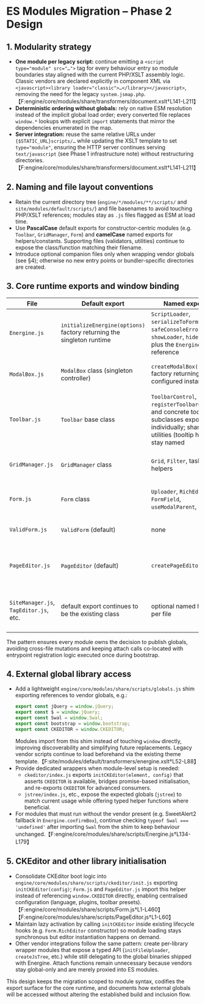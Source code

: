 # ES Modules Migration – Phase 2 Design

## 1. Modularity strategy
- **One module per legacy script:** continue emitting a `<script type="module" src="…">` tag for every behaviour entry so module boundaries stay aligned with the current PHP/XSLT assembly logic. Classic vendors are declared explicitly in component XML via `<javascript><library loader="classic">…</library></javascript>`, removing the need for the legacy `system.jsmap.php`.【F:engine/core/modules/share/transformers/document.xslt†L141-L211】
- **Deterministic ordering without globals:** rely on native ESM resolution instead of the implicit global load order; every converted file replaces `window.*` lookups with explicit `import` statements that mirror the dependencies enumerated in the map.
- **Server integration:** reuse the same relative URLs under `{$STATIC_URL}scripts/…` while updating the XSLT template to set `type="module"`, ensuring the HTTP server continues serving `text/javascript` (see Phase 1 infrastructure note) without restructuring directories.【F:engine/core/modules/share/transformers/document.xslt†L141-L211】

## 2. Naming and file layout conventions
- Retain the current directory tree (`engine/*/modules/**/scripts/` and `site/modules/default/scripts/`) and file basenames to avoid touching PHP/XSLT references; modules stay as `.js` files flagged as ESM at load time.
- Use **PascalCase** default exports for constructor-centric modules (e.g. `Toolbar`, `GridManager`, `Form`) and **camelCase** named exports for helpers/constants. Supporting files (validators, utilities) continue to expose the class/function matching their filename.
- Introduce optional companion files only when wrapping vendor globals (see §4); otherwise no new entry points or bundler-specific directories are created.

## 3. Core runtime exports and window binding
| File | Default export | Named exports | `attachToWindow` responsibility |
| --- | --- | --- | --- |
| `Energine.js` | `initializeEnergine(options)` factory returning the singleton runtime | `ScriptLoader`, `serializeToFormEncoded`, `safeConsoleError`, `showLoader`, `hideLoader`, plus the `Energine` object reference | Replaces direct `window` mutation by exporting `attachToWindow(runtime)` that injects `{ ScriptLoader, Energine, safeConsoleError, showLoader, hideLoader }` into the desired global (defaulting to `window`).【F:engine/core/modules/share/scripts/Energine.js†L1-L292】 |
| `ModalBox.js` | `ModalBox` class (singleton controller) | `createModalBox(config)` factory returning the configured instance | `attachModalBoxToWindow(modalBox, target = window.top)` assigns the same singleton to `target.ModalBox`, keeping cross-frame behaviour.【F:engine/core/modules/share/scripts/ModalBox.js†L1-L208】 |
| `Toolbar.js` | `Toolbar` base class | `ToolbarControl`, `registerToolbarControl`, and concrete toolbar subclasses exported individually; shared utilities (tooltip helpers) stay named | `attachToolbarGlobals({ Toolbar, controls }, target = window)` adds `Toolbar` plus registered controls to the legacy namespace for XML-driven instantiation.【F:engine/core/modules/share/scripts/Toolbar.js†L1-L196】【F:engine/core/modules/share/transformers/document.xslt†L164-L210】 |
| `GridManager.js` | `GridManager` class | `Grid`, `Filter`, task helpers | `attachGridManagerGlobals(bundle, target = window)` exposes `GridManager`, `Grid`, `Filter`, and module-specific derivatives so XML `new GridManager(...)` still works.【F:engine/core/modules/share/scripts/GridManager.js†L1-L226】 |
| `Form.js` | `Form` class | `Uploader`, `RichEditor`, `FormField`, `useModalParent`, etc. | `attachFormGlobals(formApi, target = window)` publishes `Form` and selected helpers for components that call them dynamically (e.g. `new Form(...)`).【F:engine/core/modules/share/scripts/Form.js†L1-L460】 |
| `ValidForm.js` | `ValidForm` (default) | none | `attachValidFormToWindow(target = window)` keeps compatibility for templates referencing the global constructor.【F:engine/core/modules/share/scripts/ValidForm.js†L1-L40】 |
| `PageEditor.js` | `PageEditor` (default) | `createPageEditor` | `attachPageEditorToWindow(target = window)` preserves the instantiation path used by `document.xslt`.【F:engine/core/modules/share/scripts/PageEditor.js†L1-L60】【F:engine/core/modules/share/transformers/document.xslt†L187-L197】 |
| `SiteManager.js`, `TagEditor.js`, etc. | default export continues to be the existing class | optional named helpers per file | Each module exports its own `attachToWindow` helper delegating to parent `attachGridManagerGlobals` when applicable, keeping inheritance wiring intact.【F:engine/core/modules/share/scripts/SiteManager.js†L1-L40】【F:engine/core/modules/share/scripts/TagEditor.js†L1-L40】 |

The pattern ensures every module owns the decision to publish globals, avoiding cross-file mutations and keeping attach calls co-located with entrypoint registration logic executed once during bootstrap.

## 4. External global library access
- Add a lightweight `engine/core/modules/share/scripts/globals.js` shim exporting references to vendor globals, e.g.:
  ```js
  export const jQuery = window.jQuery;
  export const $ = window.jQuery;
  export const Swal = window.Swal;
  export const bootstrap = window.bootstrap;
  export const CKEDITOR = window.CKEDITOR;
  ```
  Modules import from this shim instead of touching `window` directly, improving discoverability and simplifying future replacements. Legacy vendor scripts continue to load beforehand via the existing theme template.【F:site/modules/default/transformers/energine.xslt†L52-L88】
- Provide dedicated wrappers when module-level setup is needed:
  - `ckeditor/index.js` exports `initCKEditor(element, config)` that asserts `CKEDITOR` is available, bridges promise-based initialisation, and re-exports `CKEDITOR` for advanced consumers.
  - `jstree/index.js`, etc., expose the expected globals (`jstree`) to match current usage while offering typed helper functions where beneficial.
- For modules that must run without the vendor present (e.g. SweetAlert2 fallback in `Energine.confirmBox`), continue checking `typeof Swal === 'undefined'` after importing `Swal` from the shim to keep behaviour unchanged.【F:engine/core/modules/share/scripts/Energine.js†L134-L179】

## 5. CKEditor and other library initialisation
- Consolidate CKEditor boot logic into `engine/core/modules/share/scripts/ckeditor/init.js` exporting `initCKEditor(config)`; `Form.js` and `PageEditor.js` import this helper instead of referencing `window.CKEDITOR` directly, enabling centralised configuration (language, plugins, toolbar presets).【F:engine/core/modules/share/scripts/Form.js†L1-L460】【F:engine/core/modules/share/scripts/PageEditor.js†L1-L60】
- Maintain lazy activation by calling `initCKEditor` inside existing lifecycle hooks (e.g. `Form.RichEditor` constructor) so module loading stays synchronous but editor instantiation happens on demand.
- Other vendor integrations follow the same pattern: create per-library wrapper modules that expose a typed API (`initFileUploader`, `createJsTree`, etc.) while still delegating to the global binaries shipped with Energine. Attach functions remain unnecessary because vendors stay global-only and are merely proxied into ES modules.

This design keeps the migration scoped to module syntax, codifies the export surface for the core runtime, and documents how external globals will be accessed without altering the established build and inclusion flow.
